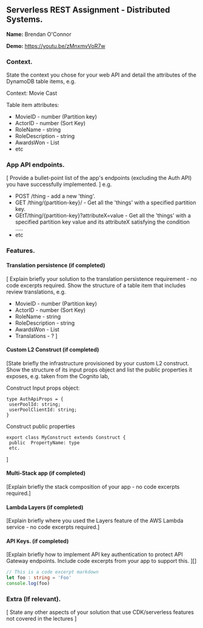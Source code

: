 ## Serverless REST Assignment - Distributed Systems.

__Name:__ Brendan O'Connor

__Demo:__ https://youtu.be/zMnxmvVoR7w

### Context.

State the context you chose for your web API and detail the attributes of the DynamoDB table items, e.g.

Context: Movie Cast

Table item attributes:
+ MovieID - number  (Partition key)
+ ActorID - number  (Sort Key)
+ RoleName - string
+ RoleDescription - string
+ AwardsWon - List<string>
+ etc

### App API endpoints.

[ Provide a bullet-point list of the app's endpoints (excluding the Auth API) you have successfully implemented. ]
e.g.
 
+ POST /thing - add a new 'thing'.
+ GET /thing/{partition-key}/ - Get all the 'things' with a specified partition key.
+ GEtT/thing/{partition-key}?attributeX=value - Get all the 'things' with a specified partition key value and its attributeX satisfying the condition .....
+ etc


### Features.

#### Translation persistence (if completed)

[ Explain briefly your solution to the translation persistence requirement - no code excerpts required. Show the structure of a table item that includes review translations, e.g.

+ MovieID - number  (Partition key)
+ ActorID - number  (Sort Key)
+ RoleName - string
+ RoleDescription - string
+ AwardsWon - List<string>
+ Translations - ?
]

#### Custom L2 Construct (if completed)

[State briefly the infrastructure provisioned by your custom L2 construct. Show the structure of its input props object and list the public properties it exposes, e.g. taken from the Cognito lab,

Construct Input props object:
~~~
type AuthApiProps = {
 userPoolId: string;
 userPoolClientId: string;
}
~~~
Construct public properties
~~~
export class MyConstruct extends Construct {
 public  PropertyName: type
 etc.
~~~
 ]

#### Multi-Stack app (if completed)

[Explain briefly the stack composition of your app - no code excerpts required.]

#### Lambda Layers (if completed)

[Explain briefly where you used the Layers feature of the AWS Lambda service - no code excerpts required.]


#### API Keys. (if completed)

[Explain briefly how to implement API key authentication to protect API Gateway endpoints. Include code excerpts from your app to support this. ][]

~~~ts
// This is a code excerpt markdown 
let foo : string = 'Foo'
console.log(foo)
~~~

###  Extra (If relevant).

[ State any other aspects of your solution that use CDK/serverless features not covered in the lectures ]